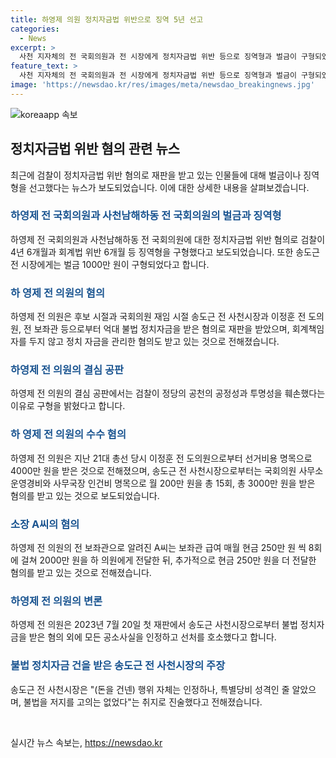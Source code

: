 ```yaml
---
title: 하영제 의원 정치자금법 위반으로 징역 5년 선고
categories:
  - News
excerpt: >
  사천 지자체의 전 국회의원과 전 시장에게 정치자금법 위반 등으로 징역형과 벌금이 구형되었다. 검찰은 하영제 전 의원에게 5년의 징역형과 1억6550만 원의 추징금을 요구했으며, 다른 인물들에게도 벌금이 구형됐다. 이에 대한 재판은 8월 8일에 열릴 예정이다. 하 의원은 다양한 혐의를 받았으며, 송도근 전 사천시장 역시 법 위반을 인정했지만, 의도한 불법행위를 부인했다.
feature_text: >
  사천 지자체의 전 국회의원과 전 시장에게 정치자금법 위반 등으로 징역형과 벌금이 구형되었다. 검찰은 하영제 전 의원에게 5년의 징역형과 1억6550만 원의 추징금을 요구했으며, 다른 인물들에게도 벌금이 구형됐다. 이에 대한 재판은 8월 8일에 열릴 예정이다. 하 의원은 다양한 혐의를 받았으며, 송도근 전 사천시장 역시 법 위반을 인정했지만, 의도한 불법행위를 부인했다.
image: 'https://newsdao.kr/res/images/meta/newsdao_breakingnews.jpg'
---
```


<p><img src="https://newsdao.kr/res/images/meta/newsdao_breakingnews.jpg" alt="koreaapp 속보" /></p>

<h2 data-ke-size="size26">정치자금법 위반 혐의 관련 뉴스</h2>

<p data-ke-size="size16">최근에 검찰이 정치자금법 위반 혐의로 재판을 받고 있는 인물들에 대해 벌금이나 징역형을 선고했다는 뉴스가 보도되었습니다. 이에 대한 상세한 내용을 살펴보겠습니다.</p>

<h3><b><span style="color: #1a5490;">하영제 전 국회의원과 사천남해하동 전 국회의원의 벌금과 징역형</span></b></h3>

<p data-ke-size="size16">하영제 전 국회의원과 사천남해하동 전 국회의원에 대한 정치자금법 위반 혐의로 검찰이 4년 6개월과 회계법 위반 6개월 등 징역형을 구형했다고 보도되었습니다. 또한 송도근 전 시장에게는 벌금 1000만 원이 구형되었다고 합니다.</p>

<h3><b><span style="color: #1a5490;">하 영제 전 의원의 혐의</span></b></h3>

<p data-ke-size="size16">하영제 전 의원은 후보 시절과 국회의원 재임 시절 송도근 전 사천시장과 이정훈 전 도의원, 전 보좌관 등으로부터 억대 불법 정치자금을 받은 혐의로 재판을 받았으며, 회계책임자를 두지 않고 정치 자금을 관리한 혐의도 받고 있는 것으로 전해졌습니다.</p>

<h3><b><span style="color: #1a5490;">하영제 전 의원의 결심 공판</span></b></h3>

<p data-ke-size="size16">하영제 전 의원의 결심 공판에서는 검찰이 정당의 공천의 공정성과 투명성을 훼손했다는 이유로 구형을 밝혔다고 합니다.</p>

<h3><b><span style="color: #1a5490;">하 영제 전 의원의 수수 혐의</span></b></h3>

<p data-ke-size="size16">하영제 전 의원은 지난 21대 총선 당시 이정훈 전 도의원으로부터 선거비용 명목으로 4000만 원을 받은 것으로 전해졌으며, 송도근 전 사천시장으로부터는 국회의원 사무소 운영경비와 사무국장 인건비 명목으로 월 200만 원을 총 15회, 총 3000만 원을 받은 혐의를 받고 있는 것으로 보도되었습니다.</p>

<h3><b><span style="color: #1a5490;">소장 A씨의 혐의</span></b></h3>

<p data-ke-size="size16">하영제 전 의원의 전 보좌관으로 알려진 A씨는 보좌관 급여 매월 현금 250만 원 씩 8회에 걸쳐 2000만 원을 하 의원에게 전달한 뒤, 추가적으로 현금 250만 원을 더 전달한 혐의를 받고 있는 것으로 전해졌습니다.</p>

<h3><b><span style="color: #1a5490;">하영제 전 의원의 변론</span></b></h3>

<p data-ke-size="size16">하영제 전 의원은 2023년 7월 20일 첫 재판에서 송도근 사천시장으로부터 불법 정치자금을 받은 혐의 외에 모든 공소사실을 인정하고 선처를 호소했다고 합니다.</p>

<h3><b><span style="color: #1a5490;">불법 정치자금 건을 받은 송도근 전 사천시장의 주장</span></b></h3>

<p data-ke-size="size16">송도근 전 사천시장은 "(돈을 건넨) 행위 자체는 인정하나, 특별당비 성격인 줄 알았으며, 불법을 저지를 고의는 없었다"는 취지로 진술했다고 전해졌습니다.</p>

<p data-ke-size="size16">&nbsp;</p>
실시간 뉴스 속보는, <a href="https://newsdao.kr" rel="dofollow">https://newsdao.kr</a>


